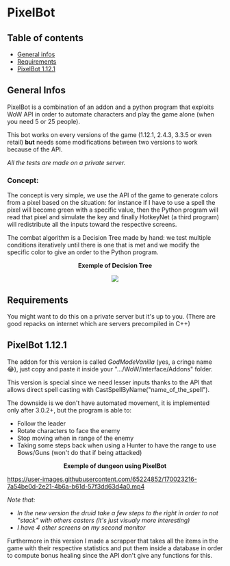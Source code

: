 # PixelBot

## Table of contents
* [General infos](#general-infos)
* [Requirements](#requirements)
* [PixelBot 1.12.1](#pixelbot-1121)

## General Infos

PixelBot is a combination of an addon and a python program that exploits WoW API in order to automate characters and play the game alone (when you need 5 or 25 people).

This bot works on every versions of the game (1.12.1, 2.4.3, 3.3.5 or even retail) **but** needs some modifications between two versions to work because of the API.

*All the tests are made on a private server.*


### Concept:

The concept is very simple, we use the API of the game to generate colors from a pixel based on the situation: for instance if I have to use a spell the pixel will become green with a specific value, then the Python program will read that pixel and simulate the key and finally HotkeyNet (a third program) will redistribute all the inputs toward the respective screens.

The combat algorithm is a Decision Tree made by hand: we test multiple conditions iteratively until there is one that is met and we modify the specific color to give an order to the Python program.

<p align="center"> <b>Exemple of Decision Tree</b> </p>
<p align="center">
<img src="https://www.nvidia.com/content/dam/en-zz/Solutions/glossary/data-science/xgboost/img-2.png">
</p>

## Requirements

You might want to do this on a private server but it's up to you. (There are good repacks on internet which are servers precompiled in C++)

## PixelBot 1.12.1

The addon for this version is called *GodModeVanilla* (yes, a cringe name :joy:), just copy and paste it inside your ".../WoW/Interface/Addons" folder.

This version is special since we need lesser inputs thanks to the API that allows direct spell casting with CastSpellByName("name_of_the_spell").

The downside is we don't have automated movement, it is implemented only after 3.0.2+, but the program is able to:
* Follow the leader
* Rotate characters to face the enemy
* Stop moving when in range of the enemy
* Taking some steps back when using a Hunter to have the range to use Bows/Guns (won't do that if being attacked)

<p align="center"> <b>Exemple of dungeon using PixelBot</b> </p>

https://user-images.githubusercontent.com/65224852/170023216-7a54be0d-2e21-4b6a-b61d-57f3dd63d4a0.mp4

*Note that:*
* *In the new version the druid take a few steps to the right in order to not "stack" with others casters (it's just visualy more interesting)*
* *I have 4 other screens on my second monitor*

Furthermore in this version I made a scrapper that takes all the items in the game with their respective statistics and put them inside a database in order to compute bonus healing since the API don't give any functions for this.
